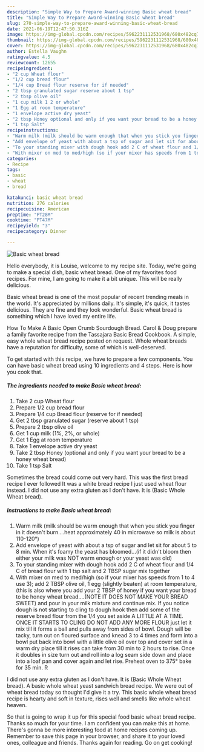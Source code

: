 ```yaml
---
description: "Simple Way to Prepare Award-winning Basic wheat bread"
title: "Simple Way to Prepare Award-winning Basic wheat bread"
slug: 270-simple-way-to-prepare-award-winning-basic-wheat-bread
date: 2021-06-19T12:47:50.316Z
image: https://img-global.cpcdn.com/recipes/5962231112531968/680x482cq70/basic-wheat-bread-recipe-main-photo.jpg
thumbnail: https://img-global.cpcdn.com/recipes/5962231112531968/680x482cq70/basic-wheat-bread-recipe-main-photo.jpg
cover: https://img-global.cpcdn.com/recipes/5962231112531968/680x482cq70/basic-wheat-bread-recipe-main-photo.jpg
author: Estella Vaughn
ratingvalue: 4.5
reviewcount: 12655
recipeingredient:
- "2 cup Wheat flour"
- "1/2 cup bread flour"
- "1/4 cup Bread flour reserve for if needed"
- "2 tbsp granulated sugar reserve about 1 tsp"
- "2 tbsp olive oil"
- "1 cup milk 1 2 or whole"
- "1 Egg at room temperature"
- "1 envelope active dry yeast"
- "2 tbsp Honey optional and only if you want your bread to be a honey wheat bread"
- "1 tsp Salt"
recipeinstructions:
- "Warm milk (milk should be warm enough that when you stick you finger in it doesn&#39;t burn....heat approximately 40 in microwave so milk is about 110-120°)"
- "Add envelope of yeast with about a tsp of sugar and let sit for about 5 to  8 min. When it&#39;s foamy the yeast has bloomed...(if it didn&#39;t bloom then either your milk was NOT warm enough or your yeast was old)"
- "To your standing mixer with dough hook add 2 C of wheat flour and 1/4 C of bread flour with 1 tsp salt and 2 TBSP sugar mix together"
- "With mixer on med to med/high (so if your mixer has speeds from 1 to 4 use 3); add 2 TBSP olive oil, 1 egg (slightly beaten) at room temperature, (this is also where you add your 2 TBSP of honey if you want your bread to be honey wheat bread....(NOTE IT DOES NOT MAKE YOUR BREAD SWEET) and pour in your milk mixture and continue mix. If you notice dough is not starting to cling to dough hook then add some of the reserve bread flour from the 1/4 you set aside A LITTLE AT A TIME. ONCE IT STARTS TO CLING DO NOT ADD ANY MORE FLOUR just let it mix till it forms a ball and pulls away from sides of bowl. Dough will be tacky, turn out on floured surface and knead 3 to 4 times and form into a bowl put back into bowl with a little olive oil over top and cover set in a warm dry place till it rises can take from 30 min to 2 hours to rise. Once it doubles in size turn out and roll into a log seam side down and place into a loaf pan and cover again and let rise. Preheat oven to 375° bake for 35 min. R"
categories:
- Recipe
tags:
- basic
- wheat
- bread

katakunci: basic wheat bread 
nutrition: 276 calories
recipecuisine: American
preptime: "PT28M"
cooktime: "PT47M"
recipeyield: "3"
recipecategory: Dinner

---
```



![Basic wheat bread](https://img-global.cpcdn.com/recipes/5962231112531968/680x482cq70/basic-wheat-bread-recipe-main-photo.jpg)

Hello everybody, it is Louise, welcome to my recipe site. Today, we're going to make a special dish, basic wheat bread. One of my favorites food recipes. For mine, I am going to make it a bit unique. This will be really delicious.

Basic wheat bread is one of the most popular of recent trending meals in the world. It's appreciated by millions daily. It's simple, it's quick, it tastes delicious. They are fine and they look wonderful. Basic wheat bread is something which I have loved my entire life.

How To Make A Basic Open Crumb Sourdough Bread. Carol &amp; Doug prepare a family favorite recipe from the Tassajara Basic Bread Cookbook. A simple, easy whole wheat bread recipe posted on request. Whole wheat breads have a reputation for difficulty, some of which is well-deserved.


To get started with this recipe, we have to prepare a few components. You can have basic wheat bread using 10 ingredients and 4 steps. Here is how you cook that.

<!--inarticleads1-->

##### The ingredients needed to make Basic wheat bread:

1. Take 2 cup Wheat flour
1. Prepare 1/2 cup bread flour
1. Prepare 1/4 cup Bread flour (reserve for if needed)
1. Get 2 tbsp granulated sugar (reserve about 1 tsp)
1. Prepare 2 tbsp olive oil
1. Get 1 cup milk (1%, 2%, or whole)
1. Get 1 Egg at room temperature
1. Take 1 envelope active dry yeast
1. Take 2 tbsp Honey (optional and only if you want your bread to be a honey wheat bread)
1. Take 1 tsp Salt


Sometimes the bread could come out very hard. This was the first bread recipe I ever followed It was a white bread recipe I just used wheat flour instead. I did not use any extra gluten as I don&#39;t have. It is (Basic Whole Wheat bread). 

<!--inarticleads2-->

##### Instructions to make Basic wheat bread:

1. Warm milk (milk should be warm enough that when you stick you finger in it doesn&#39;t burn....heat approximately 40 in microwave so milk is about 110-120°)
1. Add envelope of yeast with about a tsp of sugar and let sit for about 5 to  8 min. When it&#39;s foamy the yeast has bloomed...(if it didn&#39;t bloom then either your milk was NOT warm enough or your yeast was old)
1. To your standing mixer with dough hook add 2 C of wheat flour and 1/4 C of bread flour with 1 tsp salt and 2 TBSP sugar mix together
1. With mixer on med to med/high (so if your mixer has speeds from 1 to 4 use 3); add 2 TBSP olive oil, 1 egg (slightly beaten) at room temperature, (this is also where you add your 2 TBSP of honey if you want your bread to be honey wheat bread....(NOTE IT DOES NOT MAKE YOUR BREAD SWEET) and pour in your milk mixture and continue mix. If you notice dough is not starting to cling to dough hook then add some of the reserve bread flour from the 1/4 you set aside A LITTLE AT A TIME. ONCE IT STARTS TO CLING DO NOT ADD ANY MORE FLOUR just let it mix till it forms a ball and pulls away from sides of bowl. Dough will be tacky, turn out on floured surface and knead 3 to 4 times and form into a bowl put back into bowl with a little olive oil over top and cover set in a warm dry place till it rises can take from 30 min to 2 hours to rise. Once it doubles in size turn out and roll into a log seam side down and place into a loaf pan and cover again and let rise. Preheat oven to 375° bake for 35 min. R


I did not use any extra gluten as I don&#39;t have. It is (Basic Whole Wheat bread). A basic whole wheat yeast sandwich bread recipe. We were out of wheat bread today so thought I&#39;d give it a try. This basic whole wheat bread recipe is hearty and soft in texture, rises well and smells like whole wheat heaven. 

So that is going to wrap it up for this special food basic wheat bread recipe. Thanks so much for your time. I am confident you can make this at home. There's gonna be more interesting food at home recipes coming up. Remember to save this page in your browser, and share it to your loved ones, colleague and friends. Thanks again for reading. Go on get cooking!
